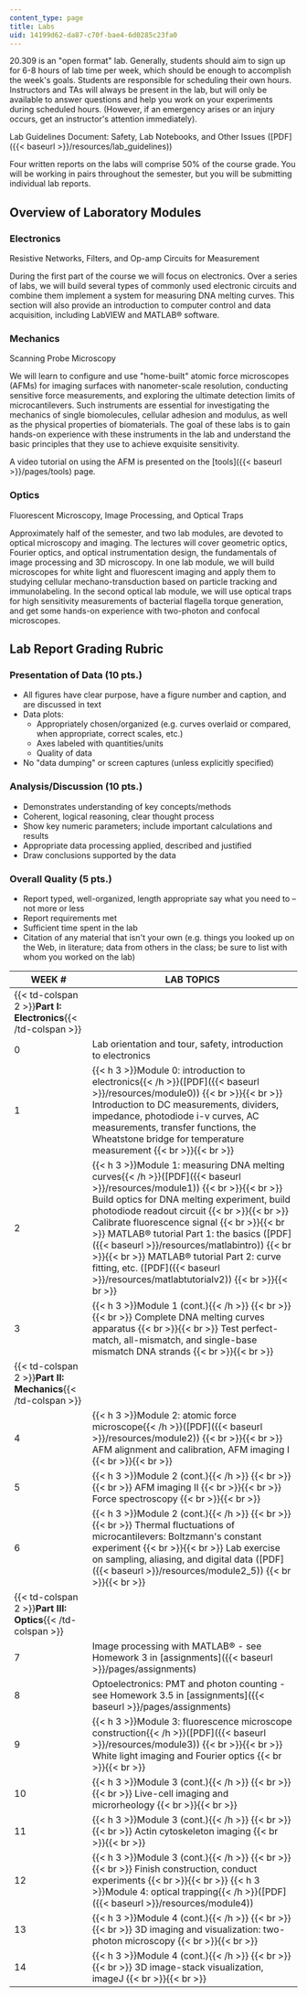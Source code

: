 ```yaml
---
content_type: page
title: Labs
uid: 14199d62-da87-c70f-bae4-6d0285c23fa0
---
```


20.309 is an "open format" lab. Generally, students should aim to sign up for 6-8 hours of lab time per week, which should be enough to accomplish the week's goals. Students are responsible for scheduling their own hours. Instructors and TAs will always be present in the lab, but will only be available to answer questions and help you work on your experiments during scheduled hours. (However, if an emergency arises or an injury occurs, get an instructor's attention immediately).

Lab Guidelines Document: Safety, Lab Notebooks, and Other Issues ([PDF]({{< baseurl >}}/resources/lab_guidelines))

Four written reports on the labs will comprise 50% of the course grade. You will be working in pairs throughout the semester, but you will be submitting individual lab reports.

Overview of Laboratory Modules
------------------------------

### Electronics

Resistive Networks, Filters, and Op-amp Circuits for Measurement

During the first part of the course we will focus on electronics. Over a series of labs, we will build several types of commonly used electronic circuits and combine them implement a system for measuring DNA melting curves. This section will also provide an introduction to computer control and data acquisition, including LabVIEW and MATLAB® software.

### Mechanics

Scanning Probe Microscopy

We will learn to configure and use "home-built" atomic force microscopes (AFMs) for imaging surfaces with nanometer-scale resolution, conducting sensitive force measurements, and exploring the ultimate detection limits of microcantilevers. Such instruments are essential for investigating the mechanics of single biomolecules, cellular adhesion and modulus, as well as the physical properties of biomaterials. The goal of these labs is to gain hands-on experience with these instruments in the lab and understand the basic principles that they use to achieve exquisite sensitivity.

A video tutorial on using the AFM is presented on the [tools]({{< baseurl >}}/pages/tools) page.

### Optics

Fluorescent Microscopy, Image Processing, and Optical Traps

Approximately half of the semester, and two lab modules, are devoted to optical microscopy and imaging. The lectures will cover geometric optics, Fourier optics, and optical instrumentation design, the fundamentals of image processing and 3D microscopy. In one lab module, we will build microscopes for white light and fluorescent imaging and apply them to studying cellular mechano-transduction based on particle tracking and immunolabeling. In the second optical lab module, we will use optical traps for high sensitivity measurements of bacterial flagella torque generation, and get some hands-on experience with two-photon and confocal microscopes.

Lab Report Grading Rubric
-------------------------

### Presentation of Data (10 pts.)

*   All figures have clear purpose, have a figure number and caption, and are discussed in text
*   Data plots:
    *   Appropriately chosen/organized (e.g. curves overlaid or compared, when appropriate, correct scales, etc.)
    *   Axes labeled with quantities/units
    *   Quality of data
*   No "data dumping" or screen captures (unless explicitly specified)

### Analysis/Discussion (10 pts.)

*   Demonstrates understanding of key concepts/methods
*   Coherent, logical reasoning, clear thought process
*   Show key numeric parameters; include important calculations and results
*   Appropriate data processing applied, described and justified
*   Draw conclusions supported by the data

### Overall Quality (5 pts.)

*   Report typed, well-organized, length appropriate say what you need to – not more or less
*   Report requirements met
*   Sufficient time spent in the lab
*   Citation of any material that isn't your own (e.g. things you looked up on the Web, in literature; data from others in the class; be sure to list with whom you worked on the lab)

| WEEK # | LAB TOPICS |
| --- | --- |
| {{< td-colspan 2 >}}**Part I: Electronics**{{< /td-colspan >}} ||
| 0 | Lab orientation and tour, safety, introduction to electronics |
| 1 | {{< h 3 >}}Module 0: introduction to electronics{{< /h >}}([PDF]({{< baseurl >}}/resources/module0)) {{< br >}}{{< br >}} Introduction to DC measurements, dividers, impedance, photodiode i-v curves, AC measurements, transfer functions, the Wheatstone bridge for temperature measurement {{< br >}}{{< br >}}  |
| 2 | {{< h 3 >}}Module 1: measuring DNA melting curves{{< /h >}}([PDF]({{< baseurl >}}/resources/module1)) {{< br >}}{{< br >}} Build optics for DNA melting experiment, build photodiode readout circuit {{< br >}}{{< br >}} Calibrate fluorescence signal {{< br >}}{{< br >}} MATLAB® tutorial Part 1: the basics ([PDF]({{< baseurl >}}/resources/matlabintro)) {{< br >}}{{< br >}} MATLAB® tutorial Part 2: curve fitting, etc. ([PDF]({{< baseurl >}}/resources/matlabtutorialv2)) {{< br >}}{{< br >}}  |
| 3 | {{< h 3 >}}Module 1 (cont.){{< /h >}} {{< br >}}{{< br >}} Complete DNA melting curves apparatus {{< br >}}{{< br >}} Test perfect-match, all-mismatch, and single-base mismatch DNA strands {{< br >}}{{< br >}}  |
| {{< td-colspan 2 >}}**Part II: Mechanics**{{< /td-colspan >}} ||
| 4 | {{< h 3 >}}Module 2: atomic force microscope{{< /h >}}([PDF]({{< baseurl >}}/resources/module2)) {{< br >}}{{< br >}} AFM alignment and calibration, AFM imaging I {{< br >}}{{< br >}}  |
| 5 | {{< h 3 >}}Module 2 (cont.){{< /h >}} {{< br >}}{{< br >}} AFM imaging II {{< br >}}{{< br >}} Force spectroscopy {{< br >}}{{< br >}}  |
| 6 | {{< h 3 >}}Module 2 (cont.){{< /h >}} {{< br >}}{{< br >}} Thermal fluctuations of microcantilevers: Boltzmann's constant experiment {{< br >}}{{< br >}} Lab exercise on sampling, aliasing, and digital data ([PDF]({{< baseurl >}}/resources/module2_5)) {{< br >}}{{< br >}}  |
| {{< td-colspan 2 >}}**Part III: Optics**{{< /td-colspan >}} ||
| 7 | Image processing with MATLAB® - see Homework 3 in [assignments]({{< baseurl >}}/pages/assignments) |
| 8 | Optoelectronics: PMT and photon counting - see Homework 3.5 in [assignments]({{< baseurl >}}/pages/assignments) |
| 9 | {{< h 3 >}}Module 3: fluorescence microscope construction{{< /h >}}([PDF]({{< baseurl >}}/resources/module3)) {{< br >}}{{< br >}} White light imaging and Fourier optics {{< br >}}{{< br >}}  |
| 10 | {{< h 3 >}}Module 3 (cont.){{< /h >}} {{< br >}}{{< br >}} Live-cell imaging and microrheology {{< br >}}{{< br >}}  |
| 11 | {{< h 3 >}}Module 3 (cont.){{< /h >}} {{< br >}}{{< br >}} Actin cytoskeleton imaging {{< br >}}{{< br >}}  |
| 12 | {{< h 3 >}}Module 3 (cont.){{< /h >}} {{< br >}}{{< br >}} Finish construction, conduct experiments {{< br >}}{{< br >}} {{< h 3 >}}Module 4: optical trapping{{< /h >}}([PDF]({{< baseurl >}}/resources/module4)) |
| 13 | {{< h 3 >}}Module 4 (cont.){{< /h >}} {{< br >}}{{< br >}} 3D imaging and visualization: two-photon microscopy {{< br >}}{{< br >}}  |
| 14 | {{< h 3 >}}Module 4 (cont.){{< /h >}} {{< br >}}{{< br >}} 3D image-stack visualization, imageJ {{< br >}}{{< br >}}